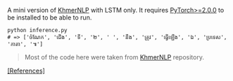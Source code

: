 A mini version of [KhmerNLP](https://github.com/rinabuoy/KhmerNLP/) with LSTM only. It requires [PyTorch>=2.0.0](https://pytorch.org/get-started/locally/) to be installed to be able to run. 

```shell
python inference.py
# => ['ចំណែក', 'ជើង', 'ទី', '២', ' ', 'នឹង', 'ត្រូវ', 'ធ្វើឡើង', 'ឯ', 'ប្រទេស', 'កាតា', '៕']
```
> Most of the code here were taken from [KhmerNLP](https://github.com/rinabuoy/KhmerNLP/) repository.

[[References]](https://github.com/rinabuoy/KhmerNLP/#references)
